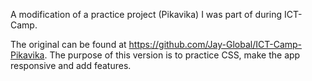 A modification of a practice project (Pikavika) I was part of during ICT-Camp.

The original can be found at https://github.com/Jay-Global/ICT-Camp-Pikavika.
The purpose of this version is to practice CSS, make the app responsive and add features.
